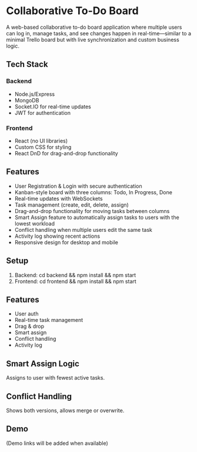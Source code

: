 # Collaborative To-Do Board

A web-based collaborative to-do board application where multiple users can log in, manage tasks, and see changes happen in real-time—similar to a minimal Trello board but with live synchronization and custom business logic.

## Tech Stack

### Backend
- Node.js/Express
- MongoDB
- Socket.IO for real-time updates
- JWT for authentication

### Frontend
- React (no UI libraries)
- Custom CSS for styling
- React DnD for drag-and-drop functionality

## Features

- User Registration & Login with secure authentication
- Kanban-style board with three columns: Todo, In Progress, Done
- Real-time updates with WebSockets
- Task management (create, edit, delete, assign)
- Drag-and-drop functionality for moving tasks between columns
- Smart Assign feature to automatically assign tasks to users with the lowest workload
- Conflict handling when multiple users edit the same task
- Activity log showing recent actions
- Responsive design for desktop and mobile

## Setup
1. Backend: cd backend && npm install && npm start
2. Frontend: cd frontend && npm install && npm start
## Features
- User auth
- Real-time task management
- Drag & drop
- Smart assign
- Conflict handling
- Activity log
## Smart Assign Logic
Assigns to user with fewest active tasks.
## Conflict Handling
Shows both versions, allows merge or overwrite.

## Demo

(Demo links will be added when available)